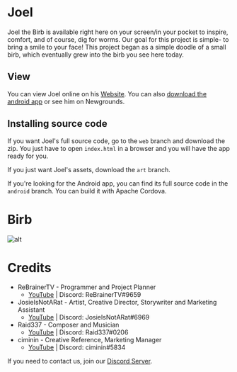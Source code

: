 # Joel
Joel the Birb is available right here on your screen/in your pocket to inspire, comfort, and of course, dig for worms. Our goal for this project is simple- to bring a smile to your face! This project began as a simple doodle of a small birb, which eventually grew into the birb you see here today.

## View
You can view Joel online on his [Website](https://joel-online.web.app). You can also [download the android app](https://joel-online.web.app/apk/latest) or see him on Newgrounds.

## Installing source code
If you want Joel's full source code, go to the `web` branch and download the zip. You just have to open `index.html` in a browser and you will have the app ready for you.

If you just want Joel's assets, download the `art` branch.

If you're looking for the Android app, you can find its full source code in the `android` branch. You can build it with Apache Cordova. 

# Birb
![alt](https://media.discordapp.net/attachments/827393319021707294/827761278792892446/ezgif.com-gif-maker_4.gif)

# Credits
- ReBrainerTV - Programmer and Project Planner
  - [YouTube](https://www.youtube.com/channel/UCnwCOinP89LbzbhdFYyU7jg) | Discord: ReBrainerTV#9659
- JosieIsNotARat - Artist, Creative Director, Storywriter and Marketing Assistant
  - [YouTube](https://www.youtube.com/channel/UC0zqaBK31y0oWPACm0DtEdA) | Discord: JosieIsNotARat#6969
- Raid337 - Composer and Musician
  - [YouTube](https://www.youtube.com/channel/UCl19cgDN_Zsdp8VEpu72Yvw) | Discord: Raid337#0206
- ciminin - Creative Reference, Marketing Manager
  - [YouTube](https://www.youtube.com/channel/UCGreiXCzjh9ZZjpNr-0vrAg) | Discord: ciminin#5834

If you need to contact us, join our [Discord Server](https://discord.gg/TBcjteby42).
